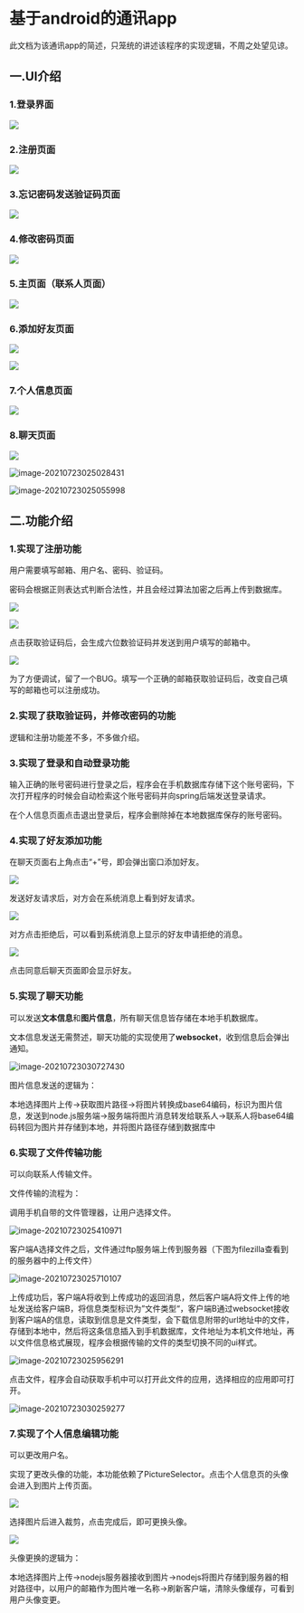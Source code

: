 # 基于android的通讯app

此文档为该通讯app的简述，只笼统的讲述该程序的实现逻辑，不周之处望见谅。

## 一.UI介绍

### 1.登录界面

![](https://cdn.jsdelivr.net/gh/LionHeart-o/hexo/blogimg/1615805615(1).jpg)

### 2.注册页面

![](https://cdn.jsdelivr.net/gh/LionHeart-o/hexo/blogimg/image-20210315185454177.png)

### 3.忘记密码发送验证码页面

![](https://cdn.jsdelivr.net/gh/LionHeart-o/hexo/blogimg/image-20210315185629421.png)

### 4.修改密码页面

![](https://cdn.jsdelivr.net/gh/LionHeart-o/hexo/blogimg/image-20210315185647539.png)

### 5.主页面（联系人页面）

![](C:\Users\nierautomata\Desktop\通讯软件\README.assets\image-20210723024757635.png)

### 6.添加好友页面

![](https://cdn.jsdelivr.net/gh/LionHeart-o/hexo/blogimg/1615806021(1).jpg)





![](https://cdn.jsdelivr.net/gh/LionHeart-o/hexo/blogimg/ee237423858bd5384b6196da0bd2412.jpg)

### 7.个人信息页面

![](https://cdn.jsdelivr.net/gh/LionHeart-o/hexo/blogimg/1615805960(1).jpg)

### 8.聊天页面

![](https://cdn.jsdelivr.net/gh/LionHeart-o/hexo/blogimg/1615806090(1).jpg)

![image-20210723025028431](C:\Users\nierautomata\Desktop\通讯软件\README.assets\image-20210723025028431.png)

![image-20210723025055998](C:\Users\nierautomata\Desktop\通讯软件\README.assets\image-20210723025055998.png)



## 二.功能介绍

### 1.实现了注册功能

用户需要填写邮箱、用户名、密码、验证码。

密码会根据正则表达式判断合法性，并且会经过算法加密之后再上传到数据库。

![](https://cdn.jsdelivr.net/gh/LionHeart-o/hexo/blogimg/1615806612(1).jpg)

![](https://cdn.jsdelivr.net/gh/LionHeart-o/hexo/blogimg/1615806448(1).jpg)

点击获取验证码后，会生成六位数验证码并发送到用户填写的邮箱中。

![](https://cdn.jsdelivr.net/gh/LionHeart-o/hexo/blogimg/1615806359(1).jpg)

为了方便调试，留了一个BUG。填写一个正确的邮箱获取验证码后，改变自己填写的邮箱也可以注册成功。

### 2.实现了获取验证码，并修改密码的功能

逻辑和注册功能差不多，不多做介绍。



### 3.实现了登录和自动登录功能

输入正确的账号密码进行登录之后，程序会在手机数据库存储下这个账号密码，下次打开程序的时候会自动检索这个账号密码并向spring后端发送登录请求。

在个人信息页面点击退出登录后，程序会删除掉在本地数据库保存的账号密码。



### 4.实现了好友添加功能

在聊天页面右上角点击“+”号，即会弹出窗口添加好友。

![](https://cdn.jsdelivr.net/gh/LionHeart-o/hexo/blogimg/1615806744(1).jpg)

发送好友请求后，对方会在系统消息上看到好友请求。

![](https://cdn.jsdelivr.net/gh/LionHeart-o/hexo/blogimg/1615806904(1).jpg)

对方点击拒绝后，可以看到系统消息上显示的好友申请拒绝的消息。

![](https://cdn.jsdelivr.net/gh/LionHeart-o/hexo/blogimg/1615806925(1).jpg)



点击同意后聊天页面即会显示好友。



### 5.实现了聊天功能

可以发送**文本信息**和**图片信息**，所有聊天信息皆存储在本地手机数据库。

文本信息发送无需赘述，聊天功能的实现使用了**websocket**，收到信息后会弹出通知。

![image-20210723030727430](C:\Users\nierautomata\Desktop\通讯软件\README.assets\image-20210723030727430.png)

图片信息发送的逻辑为：

本地选择图片上传->获取图片路径->将图片转换成base64编码，标识为图片信息，发送到node.js服务端->服务端将图片消息转发给联系人->联系人将base64编码转回为图片并存储到本地，并将图片路径存储到数据库中



### 6.实现了文件传输功能

可以向联系人传输文件。

文件传输的流程为：

调用手机自带的文件管理器，让用户选择文件。

![image-20210723025410971](C:\Users\nierautomata\Desktop\通讯软件\README.assets\image-20210723025410971.png)

客户端A选择文件之后，文件通过ftp服务端上传到服务器（下图为filezilla查看到的服务器中的上传文件）

![image-20210723025710107](C:\Users\nierautomata\Desktop\通讯软件\README.assets\image-20210723025710107.png)

上传成功后，客户端A将收到上传成功的返回消息，然后客户端A将文件上传的地址发送给客户端B，将信息类型标识为”文件类型“，客户端B通过websocket接收到客户端A的信息，读取到信息是文件类型，会下载信息附带的url地址中的文件，存储到本地中，然后将这条信息插入到手机数据库，文件地址为本机文件地址，再以文件信息格式展现，程序会根据传输的文件的类型切换不同的ui样式。

![image-20210723025956291](C:\Users\nierautomata\Desktop\通讯软件\README.assets\image-20210723025956291.png)

点击文件，程序会自动获取手机中可以打开此文件的应用，选择相应的应用即可打开。

![image-20210723030259277](C:\Users\nierautomata\Desktop\通讯软件\README.assets\image-20210723030259277.png)

### 7.实现了个人信息编辑功能

可以更改用户名。

实现了更改头像的功能，本功能依赖了PictureSelector。点击个人信息页的头像会进入到图片上传页面。

![](https://cdn.jsdelivr.net/gh/LionHeart-o/hexo/blogimg/1615807493(1).jpg)



选择图片后进入裁剪，点击完成后，即可更换头像。

![](https://cdn.jsdelivr.net/gh/LionHeart-o/hexo/blogimg/1615807729(1).jpg)

头像更换的逻辑为：

本地选择图片上传->nodejs服务器接收到图片->nodejs将图片存储到服务器的相对路径中，以用户的邮箱作为图片唯一名称->刷新客户端，清除头像缓存，可看到用户头像变更。

